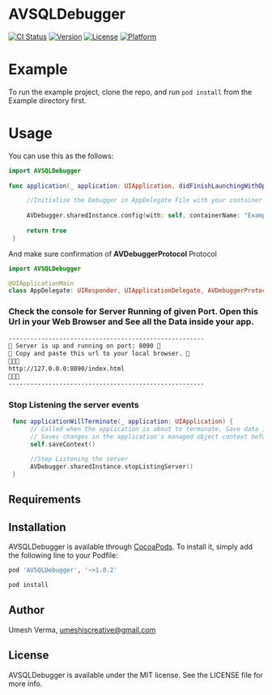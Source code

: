 # AVSQLDebugger

[![CI Status](https://img.shields.io/travis/umeshiscreative/AVSQLDebugger.svg?style=flat)](https://travis-ci.org/umeshiscreative/AVSQLDebugger)
[![Version](https://img.shields.io/cocoapods/v/AVSQLDebugger.svg?style=flat)](https://cocoapods.org/pods/AVSQLDebugger)
[![License](https://img.shields.io/cocoapods/l/AVSQLDebugger.svg?style=flat)](https://cocoapods.org/pods/AVSQLDebugger)
[![Platform](https://img.shields.io/cocoapods/p/AVSQLDebugger.svg?style=flat)](https://cocoapods.org/pods/AVSQLDebugger)

# Example

To run the example project, clone the repo, and run `pod install` from the Example directory first.

# Usage

You can use this as the follows:

```swift
import AVSQLDebugger
  
func application(_ application: UIApplication, didFinishLaunchingWithOptions launchOptions: [UIApplication.LaunchOptionsKey: Any]?) -> Bool {

     //Initialize the Debugger in AppDelegate File with your container name and your Port Number
        
     AVDebugger.sharedInstance.config(with: self, containerName: "Example",port: 8090)
        
     return true
 }

```
And make sure confirmation of **AVDebuggerProtocol** Protocol
```swift
import AVSQLDebugger

@UIApplicationMain
class AppDelegate: UIResponder, UIApplicationDelegate, AVDebuggerProtocol { ... }

```
### Check the console for Server Running of given Port. Open this Url in your Web Browser and See all the Data inside your app.
```bash
------------------------------------------------------
🎉 Server is up and running on port: 8090 🎉
🎉 Copy and paste this url to your local browser. 🎉
🚀🚀🚀
http://127.0.0.0:8090/index.html
🚀🚀🚀
------------------------------------------------------
```
### Stop Listening the server events
```swift
 func applicationWillTerminate(_ application: UIApplication) {
      // Called when the application is about to terminate. Save data if appropriate.
      // Saves changes in the application's managed object context before the application terminates.
      self.saveContext()
      
      //Stop Listening the server
      AVDebugger.sharedInstance.stopListingServer()
 }
```

## Requirements

## Installation

AVSQLDebugger is available through [CocoaPods](https://cocoapods.org). To install
it, simply add the following line to your Podfile:

```ruby
pod 'AVSQLDebugger', '~>1.0.2'
```
```ruby
pod install
```

## Author

Umesh Verma, umeshiscreative@gmail.com

## License

AVSQLDebugger is available under the MIT license. See the LICENSE file for more info.
